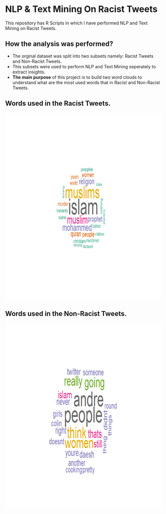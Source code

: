 # NLP & Text Mining On Racist Tweets
This repository has R Scripts in which I have performed NLP and Text Mining on Racist Tweets.  

## How the analysis was performed?
- The orginal dataset was split into two subsets namely: Racist Tweets and Non-Racist Tweets.
- This subsets were used to perform NLP and Text Mining seperately to extract insights. 
- **The main purpose** of this project is to build two word clouds to understand what are the most used words that in Racist and Non-Racist Tweets. 

## Words used in the Racist Tweets.
<img src="https://github.com/drdataSpp/Spp-NLP-On-Racist-Tweets/blob/master/Racist-Tweets.png" width="800" height="600"/>

## Words used in the Non-Racist Tweets.
<img src="https://github.com/drdataSpp/Spp-NLP-On-Racist-Tweets/blob/master/Non-Racist-Tweets.png" width="800" height="600"/>

